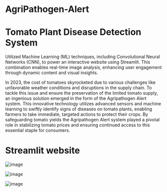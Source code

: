 # AgriPathogen-Alert
# Tomato Plant Disease Detection System
Utilized Machine Learning (ML) techniques, including Convolutional Neural Networks (CNN), to power an interactive website using Streamlit. This combination enables real-time image analysis, enhancing user engagement through dynamic content and visual insights. 


  In 2023, the cost of tomatoes skyrocketed due to various challenges like unfavorable weather conditions and disruptions in the supply chain. To tackle this issue and ensure the preservation of the limited tomato supply, an ingenious solution emerged in the form of the Agripathogen Alert system. This innovative technology utilizes advanced sensors and machine learning to swiftly identify signs of diseases on tomato plants, enabling farmers to take immediate, targeted actions to protect their crops. By safeguarding tomato yields the Agripathogen Alert system played a pivotal role in stabilizing tomato prices and ensuring continued access to this essential staple for consumers.

# Streamlit website

![image](https://github.com/ajinkyajdv/AgriPathogen-Alert/assets/145322781/5ec1e282-8981-4e35-9cc9-19c1c04b8c8b)

![image](https://github.com/ajinkyajdv/AgriPathogen-Alert/assets/145322781/519cac6c-f8bd-4424-933a-fd8e18a2c227)

![image](https://github.com/ajinkyajdv/AgriPathogen-Alert/assets/145322781/e1ff239c-deb0-45eb-a6d3-a00c049e10dc)
